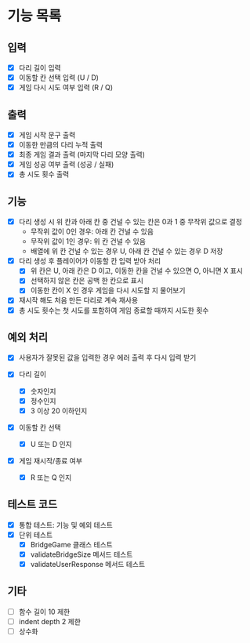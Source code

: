 # 기능 목록

## 입력
  - [x] 다리 길이 입력
  - [x] 이동할 칸 선택 입력 (U / D)
  - [x] 게임 다시 시도 여부 입력 (R / Q)

## 출력
  - [x] 게임 시작 문구 출력
  - [x] 이동한 만큼의 다리 누적 출력
  - [x] 최종 게임 결과 출력 (마지막 다리 모양 출력)
  - [x] 게임 성공 여부 출력 (성공 / 실패)
  - [x] 총 시도 횟수 출력

## 기능
  - [x] 다리 생성 시 위 칸과 아래 칸 중 건널 수 있는 칸은 0과 1 중 무작위 값으로 결정
    - 무작위 값이 0인 경우: 아래 칸 건널 수 있음
    - 무작위 값이 1인 경우: 위 칸 건널 수 있음
    - 배열에 위 칸 건널 수 있는 경우 U, 아래 칸 건널 수 있는 경우 D 저장
  - [x] 다리 생성 후 플레이어가 이동할 칸 입력 받아 처리
    - [x] 위 칸은 U, 아래 칸은 D 이고, 이동한 칸을 건널 수 있으면 O, 아니면 X 표시
    - [x] 선택하지 않은 칸은 공백 한 칸으로 표시
    - [x] 이동한 칸이 X 인 경우 게임을 다시 시도할 지 물어보기
  - [x] 재시작 해도 처음 만든 다리로 계속 재사용
  - [x] 총 시도 횟수는 첫 시도를 포함하여 게임 종료할 때까지 시도한 횟수

## 예외 처리
  - [x] 사용자가 잘못된 값을 입력한 경우 에러 출력 후 다시 입력 받기

  - [x] 다리 길이
    - [x] 숫자인지
    - [x] 정수인지
    - [x] 3 이상 20 이하인지
  
  - [x] 이동할 칸 선택
    - [x] U 또는 D 인지
  
  - [x] 게임 재시작/종료 여부
    - [x] R 또는 Q 인지

## 테스트 코드
  - [x] 통합 테스트: 기능 및 예외 테스트
  - [x] 단위 테스트
    - [x] BridgeGame 클래스 테스트
    - [x] validateBridgeSize 메서드 테스트
    - [x] validateUserResponse 메서드 테스트

## 기타
  - [ ] 함수 길이 10 제한
  - [ ] indent depth 2 제한
  - [ ] 상수화
